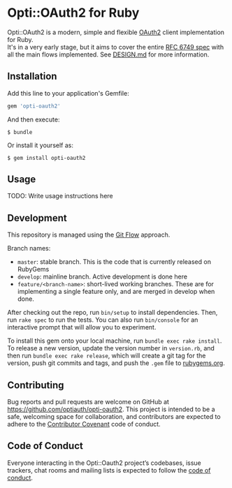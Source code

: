 # Opti::OAuth2 for Ruby

Opti::OAuth2 is a modern, simple and flexible [OAuth2](https://oauth.net/2/) client implementation for Ruby.  
It's in a very early stage, but it aims to cover the entire [RFC 6749 spec](https://tools.ietf.org/html/rfc6749) with all the main flows implemented. See [DESIGN.md](DESIGN.md) for more information. 

## Installation

Add this line to your application's Gemfile:

```ruby
gem 'opti-oauth2'
```

And then execute:

    $ bundle

Or install it yourself as:

    $ gem install opti-oauth2

## Usage

TODO: Write usage instructions here

## Development

This repository is managed using the [Git Flow]() approach.

Branch names:
- `master`: stable branch. This is the code that is currently released on RubyGems
- `develop`: mainline branch. Active development is done here
- `feature/<branch-name>`: short-lived working branches. These are for implementing a single feature only,
and are merged in develop when done.

After checking out the repo, run `bin/setup` to install dependencies. Then, run `rake spec` to run the tests. You can also run `bin/console` for an interactive prompt that will allow you to experiment.

To install this gem onto your local machine, run `bundle exec rake install`. To release a new version, update the version number in `version.rb`, and then run `bundle exec rake release`, which will create a git tag for the version, push git commits and tags, and push the `.gem` file to [rubygems.org](https://rubygems.org).

## Contributing

Bug reports and pull requests are welcome on GitHub at https://github.com/optiauth/opti-oauth2. This project is intended to be a safe, welcoming space for collaboration, and contributors are expected to adhere to the [Contributor Covenant](http://contributor-covenant.org) code of conduct.

## Code of Conduct

Everyone interacting in the Opti::Oauth2 project’s codebases, issue trackers, chat rooms and mailing lists is expected to follow the [code of conduct](https://github.com/optiauth/opti-oauth2/blob/master/CODE_OF_CONDUCT.md).

